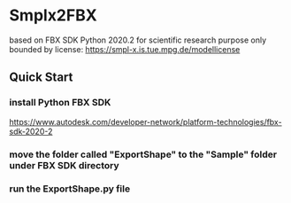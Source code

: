 # Smplx2FBX
based on FBX SDK Python 2020.2 for scientific research purpose only bounded by license: https://smpl-x.is.tue.mpg.de/modellicense
## Quick Start
### install Python FBX SDK
https://www.autodesk.com/developer-network/platform-technologies/fbx-sdk-2020-2
### move the folder called "ExportShape" to the "Sample" folder under FBX SDK directory
### run the ExportShape.py file
